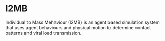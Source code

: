 # I2MB

Individual to Mass Mehaviour (I2MB) is an agent based simulation system that uses agent behaviours and physical motion
to determine contact patterns and viral load transmission. 
